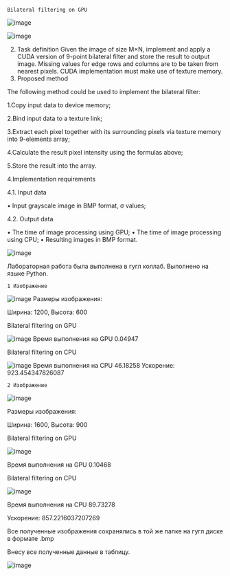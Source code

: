 `Bilateral filtering on GPU`

![image](https://github.com/sat4h/labs/assets/146749026/58d94530-6748-4554-ac37-74f274e728ad)

![image](https://github.com/sat4h/labs/assets/146749026/e0ee5082-b054-4b4a-b59b-b45ea566ec77)

  2. Task definition
Given the image of size M×N, implement and apply a CUDA version of 9-point bilateral filter and store the
result to output image. Missing values for edge rows and columns are to be taken from nearest pixels. CUDA
implementation must make use of texture memory.
   3. Proposed method

The following method could be used to implement the bilateral filter:

1.Copy input data to device memory;

2.Bind input data to a texture link;

3.Extract each pixel together with its surrounding pixels via texture memory into 9-elements array;

4.Calculate the result pixel intensity using the formulas above;

5.Store the result into the array.

4.Implementation requirements

4.1. Input data

• Input grayscale image in BMP format, σ values;

4.2. Output data

• The time of image processing using GPU;
• The time of image processing using СPU;
• Resulting images in BMP format.

![image](https://github.com/sat4h/labs/assets/146749026/7118be51-b4c0-464f-a055-ffb4f5ffad22)

Лабораторная работа была выполнена в гугл коллаб. Выполнено на языке Python.

`1 Изображение `

![image](https://github.com/sat4h/labs/assets/146749026/6ad82b74-cdec-4324-9e0b-7565945176a3)
Размеры изображения:

Ширина: 1200, Высота: 600

Bilateral filtering on GPU

![image](https://github.com/sat4h/labs/assets/146749026/b7d3c7bd-18ee-4fee-9e50-033cfb1b92cc)
Время выполнения на GPU 0.04947

Bilateral filtering on CPU

![image](https://github.com/sat4h/labs/assets/146749026/c7ce6761-2893-4c73-904a-7226b73ec425)
Время выполнения на CPU 46.18258
Ускорение:  923.454347826087

`2 Изображение`

![image](https://github.com/sat4h/labs/assets/146749026/aa6125a0-d60a-490d-bd9f-b7a37d72e901)

Размеры изображения:

Ширина: 1600, Высота: 900

Bilateral filtering on GPU

![image](https://github.com/sat4h/labs/assets/146749026/1c71980c-7380-4467-887d-d11f73aa6869)

Время выполнения на GPU  0.10468

Bilateral filtering on СPU

![image](https://github.com/sat4h/labs/assets/146749026/1f36aea7-fb0c-4e35-a0af-86581f7693b2)

Время выполнения на CPU 89.73278

Ускорение: 857.2216037207269

Все полученные изображения сохранялись в той же папке на гугл диске в формате .bmp

Внесу все полученные данные в таблицу.

![image](https://github.com/sat4h/labs/assets/146749026/e5a9314a-5b01-4aa9-882e-bcb2ac7a9ee7)

